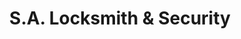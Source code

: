 ---
title: "S.A. Locksmith & Security"
url: /san-antonio/s-a-locksmith-und-security-eckhert-road/
shop: Schlüsseldienst
---
